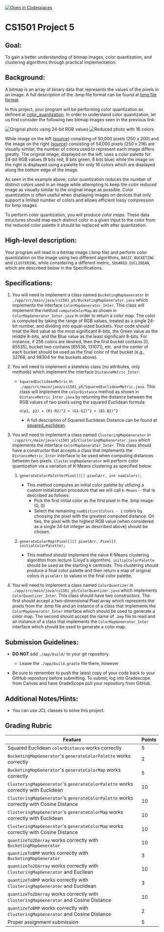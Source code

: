 [![Open in Codespaces](https://classroom.github.com/assets/launch-codespace-7f7980b617ed060a017424585567c406b6ee15c891e84e1186181d67ecf80aa0.svg)](https://classroom.github.com/open-in-codespaces?assignment_repo_id=10930002)
# CS1501 Project 5

## Goal:

To gain a better understanding of bitmap images, color quantization, and clustering algorithms through practical
implementation.

## Background:

A bitmap is an array of binary
data that represents the values of the pixels in an image. A full description of the .bmp file format can be found
at [bmp file format](https://en.wikipedia.org/wiki/BMP_file_format).

In this project, your program will be performing color quantization as defined
at [color_quantization](https://en.wikipedia.org/wiki/Color_quantization). In order to understand color quantization,
let us first consider the following two bitmap images seen in the previous link:

![Original photo using 24-bit RGB values](imgs/Dithering_example_undithered.png "Original Photo") ![Reduced photo with 16 colors](imgs/Dithering_example_undithered_16color_palette.png "Reduced Photo")

While image on the left ([source](https://commons.wikimedia.org/wiki/File:Dithering_example_undithered.png)) consisting
of 50,000 pixels (250 x 200) and the image on the
right ([source](https://en.wikipedia.org/wiki/File:Dithering_example_undithered_16color_palette.png)) consisting of
54,000 pixels (250 x 216) are visually similar, the number of colors used to represent
each image differs greatly. The original image, displayed on the left, uses a color palette for 24-bit RGB values (8
bits
red, 8 bits green, 8 bits blue) while the image on the right is displayed using a palette for only 16 colors which are
displayed along the bottom edge of the image.

As seen in the example above, color quantization reduces the number of distinct colors used in an image while attempting to keep
the *color reduced* image as visually similar to the original image as possible. Color quantization is often
useful when displaying images on devices that only support a limited number of colors and allows efficient lossy
compression for bmp images.

To perform color quantization, you will produce *color maps*. These data structures should map each distinct color in
a given input to the color from the reduced color palette it should be replaced with after quantization.

## High-level description:

Your program will read in a bitmap image (.bmp file) and perform color quantization on the image using two different
algorithms, `BASIC_BUCKETING` and `CLUSTERING`, while considering a different metric, `SQUARED_EUCLIDEAN`,
which are described below in the Specifications.

## Specifications:

1. You will need to implement a class named `BucketingMapGenerator`
   in `./app/src/main/java/cs1501_p5/BucketingMapGenerator.java` which implements the
   interface `ColorMapGenerator_Inter`. This class will implement the method `computeColorMap` as shown
   in `ColorMapGenerator_Inter.java` in order to return a color map. The color is computed by taking the range of RGB values, treated as a single
   24-bit number, and
   dividing into equal-sized buckets. Your code should treat the Red value as the most significant 8-bits, the Green value 
   as the middle 8-bits, and the Blue value as the least significant 8-bits. For instance, if 256 colors are desired, then the first
   bucket contains [0, 65535], bucket two contains [65536, 131071], etc. and the center of each bucket should be used as
   the final color of that bucket (e.g., 32768, and 98304 for the buckets above).

1. You will need to implement a stateless class (no attributes, only methods) which implement the interface `DistanceMetric_Inter`:
    * `SquaredEuclideanMetric` in `./app/src/main/java/cs1501_p5/SquaredEuclideanMetric.java`. This class will implement
      the `colorDistance` method as shown in `DistanceMetric_Inter.java` by returning the distance between the RGB
      values of two pixels using the squared
      Euclidean formula:

      `d(p1, p2) = (R1-R2)^2 + (G1-G2)^2 + (B1-B2)^2`
        * A full description of Squared Euclidean Distance can be found
          at [squared_euclidean](https://en.wikipedia.org/wiki/Euclidean_distance#Squared_Euclidean_distance).

1. You will need to implement a class named `ClusteringMapGenerator`
   in `./app/src/main/java/cs1501_p5/ClusteringMapGenerator.java` which implements the
   interface `ColorMapGenerator_Inter`. This class should have a constructor that accepts a class that implements
   the `DistanceMetric_Inter` interface to be used when computing distances between two pixels. `ClusteringMapGenerator` will perform
   color quantization via a variation of K-Means clustering as specified below:

    1. `generateColorPalette(Pixel[][] pixelArr, int numColors);`
        * This method computes an initial color palette by utilizing a custom initialization procedure that we will call `K-Means--`
          that is described as follows:
            * Pick the first initial color as the first pixel in the .bmp image: (0, 0)
            * Select the remaining `numDistinctColors - 1` colors by choosing the pixel with the greatest computed distance. On
              ties, the pixel with the highest RGB value (when considered as a single 24-bit integer as described above) should be chosen.

    1. `generateColorMap(Pixel[][] pixelArr, Pixel[] initialColorPalette);`
		* This method should implement the naive K-Means clustering algorithm from lecture (Lloyd's algorithm).
		  `initialColorPalette` should be used as the starting k centroids.
		  This clustering should produce a final color palette and then return 
		  a map of original colors in `pixelArr` to values in the final color palette.

1. You will need to implement a class named `ColorQuantizer` in
   `./app/src/main/java/cs1501_p5/ColorQuantizer.java` which implements
   `ColorQuantizer_Inter`. This class should have two constructors. The first
   should accept a two-dimensional Pixel array which represents the pixels from
   the .bmp file and an instance of a class that implements the
   `ColorMapGenerator_Inter` interface which should be used to generate a
   color map. The second should accept the name of `.bmp` file to read and an
   instance of a class that implements the `ColorMapGenerator_Inter`
   interface which should be used to generate a color map.

## Submission Guidelines:

* **DO NOT** add `./app/build/` to your git repository.
    * Leave the `./app/build.gradle` file there, however

* Be sure to remember to push the latest copy of your code back to your GitHub
  repository before submitting. To submit, log into Gradescope from Canvas and have GradeScope pull your repository from
  GitHub.

## Additional Notes/Hints:

* You can use JCL classes to solve this project.

## Grading Rubric

| Feature                                                                                | Points 
|----------------------------------------------------------------------------------------|--------
| Squared Euclidean `colorDistance` works correctly                                      | 5
| `BucketingMapGenerator`'s `generateColorPalette` works correctly                       | 2
| `BucketingMapGenerator`'s `generateColorMap` works correctly                           | 5
| `ClusteringMapGenerator`'s `generateColorPalette` works correctly with Euclidean       | 10
| `ClusteringMapGenerator`'s `generateColorPalette` works correctly with Cosine Distance | 10
| `ClusteringMapGenerator`'s `generateColorMap` works correctly with Euclidean           | 10
| `ClusteringMapGenerator`'s `generateColorMap` works correctly with Cosine Distance     | 10
| `quantizeTo2DArray` works correctly with `BucketingMapGenerator`                       | 10
| `quantizeToBMP` works correctly with `BucketingMapGenerator`                           | 3
| `quantizeTo2DArray` works correctly with `ClusteringMapGenerator` and Eucliean         | 10
| `quantizeToBMP` works correctly with `ClusteringMapGenerator` and Euclidean            | 3
| `quantizeTo2DArray` works correctly with `ClusteringMapGenerator` and Cosine Distance  | 10
| `quantizeToBMP` works correctly with `ClusteringMapGenerator` and Cosine Distance      | 2
| Proper assignment submission                                                           | 5
